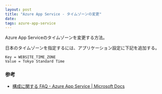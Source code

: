 ```yaml
---
layout: post
title: "Azure App Service - タイムゾーンの変更"
date: 
tags: azure-app-service
---
```


Azure App Serviceのタイムゾーンを変更する方法。

日本のタイムゾーンを指定するには、アプリケーション設定に下記を追加する。
```
Key = WEBSITE_TIME_ZONE
Value = Tokyo Standard Time
```

### 参考
- [構成に関する FAQ - Azure App Service &#124; Microsoft Docs](https://docs.microsoft.com/ja-jp/azure/app-service/faq-configuration-and-management)